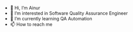 - 👋 Hi, I’m Ainur
- 👀 I’m interested in Software Quality Assurance Engineer
- 🌱 I’m currently learning QA Automation
- 📫 How to reach me 

